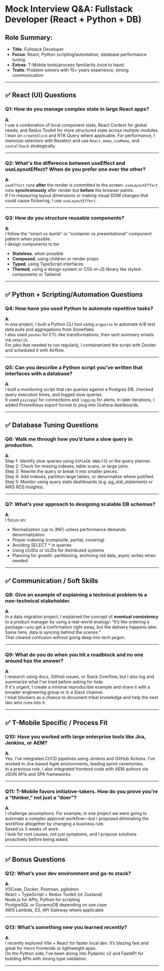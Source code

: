 # Mock Interview Q&A: Fullstack Developer (React + Python + DB)

## Role Summary:
- **Title**: Fullstack Developer  
- **Focus**: React, Python scripting/automation, database performance tuning  
- **Extras**: T-Mobile tools/process familiarity (nice to have)  
- **Traits**: Problem solvers with 10+ years experience, strong communication

---

## ✅ React (UI) Questions

### Q1: How do you manage complex state in large React apps?
**A**:  
I use a combination of local component state, React Context for global needs, and Redux Toolkit for more structured state across multiple modules.  
I lean on `createSlice` and RTK Query where applicable. For performance, I memoize selectors with Reselect and use `React.memo`, `useMemo`, and `useCallback` strategically.

---

### Q2: What's the difference between useEffect and useLayoutEffect? When do you prefer one over the other?
**A**:  
`useEffect` runs **after** the render is committed to the screen. `useLayoutEffect` runs **synchronously** after render but **before** the browser paints.  
If I'm measuring layout dimensions or making visual DOM changes that could cause flickering, I use `useLayoutEffect`.

---

### Q3: How do you structure reusable components?
**A**:  
I follow the "smart vs dumb" or "container vs presentational" component pattern when possible.  
I design components to be:
- **Stateless**, when possible  
- **Composed**, using children or render props  
- **Typed**, using TypeScript interfaces  
- **Themed**, using a design system or CSS-in-JS library like styled-components or Tailwind

---

## ✅ Python + Scripting/Automation Questions

### Q4: How have you used Python to automate repetitive tasks?
**A**:  
In one project, I built a Python CLI tool using `argparse` to automate A/B test data pulls and aggregations from Snowflake.  
I also used `pandas` for ETL-like transformations, then sent summary emails via `smtplib`.  
For jobs that needed to run regularly, I containerized the script with Docker and scheduled it with Airflow.

---

### Q5: Can you describe a Python script you've written that interfaces with a database?
**A**:  
I built a monitoring script that ran queries against a Postgres DB, checked query execution times, and logged slow queries.  
It used `psycopg2` for connections and `logging` for alerts. In later iterations, I added Prometheus export format to plug into Grafana dashboards.

---

## ✅ Database Tuning Questions

### Q6: Walk me through how you’d tune a slow query in production.
**A**:  
Step 1: Identify slow queries using `EXPLAIN ANALYZE` or the query planner.  
Step 2: Check for missing indexes, table scans, or large joins.  
Step 3: Rewrite the query or break it into smaller pieces.  
Step 4: Add indexes, partition large tables, or denormalize where justified.  
Step 5: Monitor using query stats dashboards (e.g. pg_stat_statements or AWS RDS Insights).

---

### Q7: What’s your approach to designing scalable DB schemas?
**A**:  
I focus on:
- Normalization (up to 3NF) unless performance demands denormalization  
- Proper indexing (composite, partial, covering)  
- Avoiding SELECT * in queries  
- Using UUIDs or ULIDs for distributed systems  
- Planning for growth: partitioning, archiving old data, async writes when needed

---

## ✅ Communication / Soft Skills

### Q8: Give an example of explaining a technical problem to a non-technical stakeholder.
**A**:  
In a data migration project, I explained the concept of **eventual consistency** to a product manager by using a real-world analogy: “It’s like ordering a package—you get a confirmation right away, but the delivery happens later. Same here, data is syncing behind the scenes.”  
That cleared confusion without going deep into tech jargon.

---

### Q9: What do you do when you hit a roadblock and no one around has the answer?
**A**:  
I research using docs, GitHub issues, or Stack Overflow, but I also log and summarize what I've tried before asking for help.  
If it's urgent, I create a minimal reproducible example and share it with a broader engineering group or in a Slack channel.  
I treat blockers as a chance to document tribal knowledge and help the next dev who runs into it.

---

## ✅ T-Mobile Specific / Process Fit

### Q10: Have you worked with large enterprise tools like Jira, Jenkins, or AEM?
**A**:  
Yes. I’ve integrated CI/CD pipelines using Jenkins and GitHub Actions. I’ve worked in Jira-based Agile environments, leading sprint ceremonies.  
In a previous role, I also integrated frontend code with AEM authors via JSON APIs and SPA frameworks.

---

### Q11: T-Mobile favors initiative-takers. How do you prove you're a “thinker,” not just a “doer”?
**A**:  
I challenge assumptions. For example, in one project we were going to automate a complex approval workflow—but I proposed eliminating the workflow altogether by changing a business rule.  
Saved us 3 weeks of work.  
I look for root causes, not just symptoms, and I propose solutions proactively before being asked.

---

## ✅ Bonus Questions

### Q12: What’s your dev environment and go-to stack?
**A**:  
VSCode, Docker, Postman, pgAdmin  
React + TypeScript + Redux Toolkit (or Zustand)  
Node.js for APIs, Python for scripting  
PostgreSQL or DynamoDB depending on use case  
AWS Lambda, S3, API Gateway where applicable

---

### Q13: What’s something new you learned recently?
**A**:  
I recently explored Vite + React for faster local dev. It’s blazing fast and great for micro frontends or lightweight apps.  
On the Python side, I’ve been diving into Pydantic v2 and FastAPI for building APIs with strong type validation.

---
